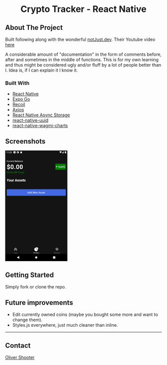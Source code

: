   <h1 align="center" >Crypto Tracker - React Native</h3>

<!-- ABOUT THE PROJECT -->

## About The Project

Built following along with the wonderful [notJust.dev](https://www.youtube.com/channel/UCYSa_YLoJokZAwHhlwJntIA). Their Youtube video [here](https://www.youtube.com/watch?v=K6i02mJc8Zc)

A considerable amount of "documentation" in the form of comments before, after and sometimes in the middle of functions. This is for my own learning and thus might be considered ugly and/or fluff by a lot of people better than I. Idea is, if I can explain it I know it.

### Built With

- [React Native](https://reactnative.dev/)
- [Expo Go](https://expo.dev/client)
- [Recoil](https://recoiljs.org/)
- [Axios](https://github.com/axios/axios)
- [React Native Async Storage](https://github.com/react-native-async-storage/async-storage)
- [react-native-uuid](https://github.com/eugenehp/react-native-uuid)
- [react-native-wagmi-charts](https://github.com/coinjar/react-native-wagmi-charts)

## Screenshots

<img src="assets\screenshots\addasset.png" alt="addasset" width="200"/>

## Getting Started

Simply fork or clone the repo.

## Future improvements

- Edit currently owned coins (maybe you bought some more and want to change them).
- Styles.js everywhere, just much cleaner than inline.

---

## Contact

[Oliver Shooter](https://www.olivershooter.me/)

